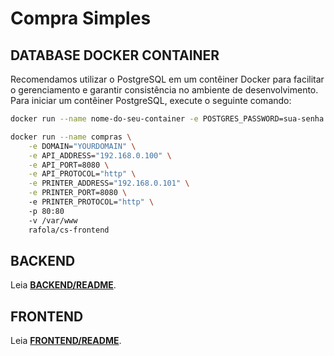 # Compra Simples

## **DATABASE DOCKER CONTAINER**

Recomendamos utilizar o PostgreSQL em um contêiner Docker para facilitar o gerenciamento e garantir consistência no ambiente de desenvolvimento. Para iniciar um contêiner PostgreSQL, execute o seguinte comando:

```bash
docker run --name nome-do-seu-container -e POSTGRES_PASSWORD=sua-senha -p 5432:5432 -d postgres
```

```bash
docker run --name compras \
    -e DOMAIN="YOURDOMAIN" \
    -e API_ADDRESS="192.168.0.100" \
    -e API_PORT=8080 \
    -e API_PROTOCOL="http" \
    -e PRINTER_ADDRESS="192.168.0.101" \
    -e PRINTER_PORT=8080 \    
    -e PRINTER_PROTOCOL="http" \    
    -p 80:80
    -v /var/www
    rafola/cs-frontend
```

## **BACKEND**

Leia [**BACKEND/README**](https://github.com/Kruceo/compra-simples/tree/main/backend/README.md).

## **FRONTEND**

Leia [**FRONTEND/README**](https://github.com/Kruceo/compra-simples/tree/main/frontend/README.md).